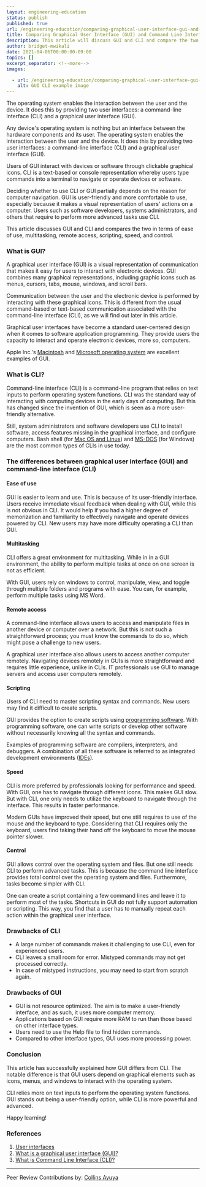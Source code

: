 ```yaml
---
layout: engineering-education
status: publish
published: true
url: /engineering-education/comparing-graphical-user-interface-gui-and-command-line-interface-cli/
title: Comparing Graphical User Interface (GUI) and Command Line Interface (CLI)
description: This article will discuss GUI and CLI and compare the two in terms of ease of use, multitasking, remote access, scripting, speed, and control.
author: bridget-mwikali
date: 2021-04-06T00:00:00-09:00
topics: []
excerpt_separator: <!--more-->
images:

  - url: /engineering-education/comparing-graphical-user-interface-gui-and-command-line-interface-cli/hero.jpg
    alt: GUI CLI example image
---
```

The operating system enables the interaction between the user and the device. It does this by providing two user interfaces: a command-line interface (CLI) and a graphical user interface (GUI).
<!--more-->
Any device's operating system is nothing but an interface between the hardware components and its user. The operating system enables the interaction between the user and the device. It does this by providing two user interfaces: a command-line interface (CLI) and a graphical user interface (GUI).

Users of GUI interact with devices or software through clickable graphical icons. CLI is a text-based or console representation whereby users type commands into a terminal to navigate or operate devices or software.

Deciding whether to use CLI or GUI partially depends on the reason for computer navigation. GUI is user-friendly and more comfortable to use, especially because it makes a visual representation of users' actions on a computer. Users such as software developers, systems administrators, and others that require to perform more advanced tasks use CLI.

This article discusses GUI and CLI and compares the two in terms of ease of use, multitasking, remote access, scripting, speed, and control.

### What is GUI?
A graphical user interface (GUI) is a visual representation of communication that makes it easy for users to interact with electronic devices. GUI combines many graphical representations, including graphic icons such as menus, cursors, tabs, mouse, windows, and scroll bars.

Communication between the user and the electronic device is performed by interacting with these graphical icons. This is different from the usual command-based or text-based communication associated with the command-line interface (CLI), as we will find out later in this article.

Graphical user interfaces have become a standard user-centered design when it comes to software application programming. They provide users the capacity to interact and operate electronic devices, more so, computers.

Apple Inc.'s [Macintosh](https://history-computer.com/macintosh-by-apple-complete-history-of-mac-computers/) and [Microsoft operating system](https://www.microsoft.com/en-us/windows) are excellent examples of GUI.

### What is CLI?
Command-line interface (CLI) is a command-line program that relies on text inputs to perform operating system functions. CLI was the standard way of interacting with computing devices in the early days of computing. But this has changed since the invention of GUI, which is seen as a more user-friendly alternative.

Still, system administrators and software developers use CLI to install software, access features missing in the graphical interface, and configure computers. Bash shell (for [Mac OS and Linux](https://www.pluralsight.com/courses/introduction-bash-shell-linux-mac-os)) and [MS-DOS](https://en.wikipedia.org/wiki/MS-DOS) (for Windows) are the most common types of CLIs in use today.

### The differences between graphical user interface (GUI) and command-line interface (CLI)

#### Ease of use
GUI is easier to learn and use. This is because of its user-friendly interface. Users receive immediate visual feedback when dealing with GUI, while this is not obvious in CLI. It would help if you had a higher degree of memorization and familiarity to effectively navigate and operate devices powered by CLI. New users may have more difficulty operating a CLI than GUI.

#### Multitasking
CLI offers a great environment for multitasking. While in in a GUI environment, the ability to perform multiple tasks at once on one screen is not as efficient.

With GUI, users rely on windows to control, manipulate, view, and toggle through multiple folders and programs with ease. You can, for example, perform multiple tasks using MS Word.

#### Remote access
A command-line interface allows users to access and manipulate files in another device or computer over a network. But this is not such a straightforward process; you must know the commands to do so, which might pose a challenge to new users.

A graphical user interface also allows users to access another computer remotely. Navigating devices remotely in GUIs is more straightforward and requires little experience, unlike in CLIs. IT professionals use GUI to manage servers and access user computers remotely.

#### Scripting
Users of CLI need to master scripting syntax and commands. New users may find it difficult to create scripts.

GUI provides the option to create scripts using [programming software](https://www.defit.org/programming-software/#). With programming software, one can write scripts or develop other software without necessarily knowing all the syntax and commands.

Examples of programming software are compilers, interpreters, and debuggers. A combination of all these software is referred to as integrated development environments ([IDEs](https://www.redhat.com/en/topics/middleware/what-is-ide)).

#### Speed
CLI is more preferred by professionals looking for performance and speed. With GUI, one has to navigate through different icons. This makes GUI slow. But with CLI, one only needs to utilize the keyboard to navigate through the interface. This results in faster performance.

Modern GUIs have improved their speed, but one still requires to use of the mouse and the keyboard to type. Considering that CLI requires only the keyboard, users find taking their hand off the keyboard to move the mouse pointer slower.

#### Control
GUI allows control over the operating system and files. But one still needs CLI to perform advanced tasks. This is because the command line interface provides total control over the operating system and files. Furthermore, tasks become simpler with CLI.

One can create a script containing a few command lines and leave it to perform most of the tasks. Shortcuts in GUI do not fully support automation or scripting. This way, you find that a user has to manually repeat each action within the graphical user interface.

### Drawbacks of CLI
- A large number of commands makes it challenging to use CLI, even for experienced users.
- CLI leaves a small room for error. Mistyped commands may not get processed correctly.
- In case of mistyped instructions, you may need to start from scratch again.

### Drawbacks of GUI
- GUI is not resource optimized. The aim is to make a user-friendly interface, and as such, it uses more computer memory.
- Applications based on GUI require more RAM to run than those based on other interface types.
- Users need to use the Help file to find hidden commands.
- Compared to other interface types, GUI uses more processing power.

### Conclusion
This article has successfully explained how GUI differs from CLI. The notable difference is that GUI users depend on graphical elements such as icons, menus, and windows to interact with the operating system. 

CLI relies more on text inputs to perform the operating system functions. GUI stands out being a user-friendly option, while CLI is more powerful and advanced.

Happy learning!

### References 
1. [User interfaces](https://www.bbc.co.uk/bitesize/guides/zwb4jxs/revision/3)
2. [What is a graphical user interface (GUI)?](https://www.ionos.com/digitalguide/websites/web-development/what-is-a-gui/)
3. [What is Command Line Interface (CLI)?](https://www.w3schools.com/whatis/whatis_cli.asp)

---
Peer Review Contributions by: [Collins Ayuya](https://www.section.io/engineering-education/authors/collins-ayuya/)
